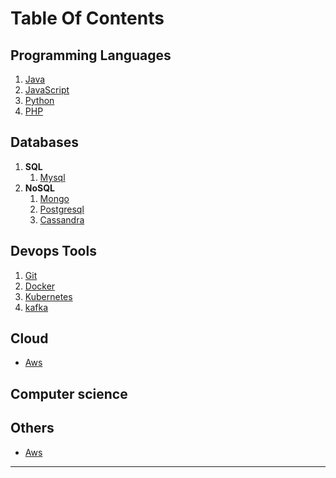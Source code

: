 # Table Of Contents  

## Programming Languages
   1. [Java](https://srimuthurajesh.github.io/Tech-Notes/Java)  
   2. [JavaScript](https://srimuthurajesh.github.io/Tech-Notes/Java%20script)  
   3. [Python](https://srimuthurajesh.github.io/Tech-Notes/Python)  
   4. [PHP](https://srimuthurajesh.github.io/Tech-Notes/PHP)  

## Databases
   1. **SQL**  
      1. [Mysql](https://srimuthurajesh.github.io/Tech-Notes/SQL/mysql.html)  
   2. **NoSQL**  
      1. [Mongo](https://srimuthurajesh.github.io/Tech-Notes/NoSql/Mongo.html)  
      2. [Postgresql](https://srimuthurajesh.github.io/Tech-Notes/NoSql/Mongo.html)  
      3. [Cassandra](https://srimuthurajesh.github.io/Tech-Notes/NoSql/Cassandra.html)  

## Devops Tools    
   1. [Git](https://srimuthurajesh.github.io/Tech-Notes/Devops/git.html)
   2. [Docker](https://srimuthurajesh.github.io/Tech-Notes/Devops/docker.html)
   3. [Kubernetes](https://srimuthurajesh.github.io/Tech-Notes/Devops/kubernetes.html)
   4. [kafka](https://srimuthurajesh.github.io/Tech-Notes/Devops/kafka.html)

## Cloud 
   - [Aws](https://srimuthurajesh.github.io/Tech-Notes/Devops/AWS.html)

## Computer science

## Others
   - [Aws](https://srimuthurajesh.github.io/Tech-Notes/Devops/AWS.html)

----
